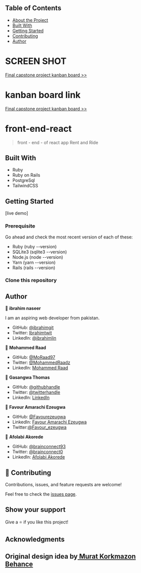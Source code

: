 ## Table of Contents

* [About the Project](#front-end-react)
* [Built With](#built-with)
* [Getting Started](#getting-started)
* [Contributing](#🤝-contributing)
* [Author](#author)


# SCREEN SHOT

[Final capstone project kanban board >>](https://docs.google.com/document/d/1NRwptv0J7qvGzI18OfDvk0xeFv8GZab3AnjWEDTX9GI/edit?usp=sharing)



# kanban board link

[Final capstone project kanban board >>](https://github.com/users/ibrahim777764/projects/15)
#  front-end-react
>front - end - of react app Rent and Ride
## Built With

- Ruby
- Ruby on Rails
- PostgreSql
- TailwindCSS

## Getting Started

 [live demo]

### Prerequisite
Go ahead and check the most recent version of each of these:
- Ruby (ruby --version)
- SQLite3 (sqlite3 --version)
- Node.js (node --version)
- Yarn (yarn --version)
- Rails (rails --version)

### Clone this repository

## Author

👤 **ibrahim naseer**

I am an aspiring web developer from pakistan.
- GitHub: [@ibrahimgit](https://github.com/ibrahim777764)
- Twitter: [Ibrahimtwit](https://twitter.com/Ibrahim66650696)
- LinkedIn: [@ibrahimlin](https://www.linkedin.com/in/ibrahim-naseer-215667225/)



👤 **Mohammed Raad**

- GitHub: [@MoRaad97](https://github.com/MoRaad97)
- Twitter: [@MohammedRaadz](https://twitter.com/MohammedRaadz)
- LinkedIn: [Mohammed Raad](linkedin.com/in/mohammed-raad-600176210)


👤 **Gasangwa Thomas**

- GitHub: [@githubhandle](https://github.com/gasangw)
- Twitter: [@twitterhandle](https://twitter.com/ThomasGasangwa)
- LinkedIn: [LinkedIn](https://www.linkedin.com/in/gasangwa-thomas-84197222a/)

👤 **Favour Amarachi Ezeugwa**

- GitHub: [@Favourezeugwa](https://github.com/Favourezeugwa)
- LinkedIn: [Favour Amarachi Ezeugwa](https://www.linkedin.com/in/favour-amarachi-ezeugwa-a5bb31149/)
- Twitter:[@Favour_ezeugwa](https://twitter.com/Favour_ezeugwa)

👤 **Afolabi Akorede**

- GitHub: [@brainconnect93](https://github.com/brainconnect93)
- Twitter: [@brainconnect0](https://twitter.com/brainconnect0)
- LinkedIn: [Afolabi Akorede](https://linkedin.com/in/brainconnect93)

## 🤝 Contributing

Contributions, issues, and feature requests are welcome!

Feel free to check the [issues page](https://github.com/gasangw/Blog-app/issues).

## Show your support

Give a ⭐️ if you like this project!


## Acknowledgments

Original design idea by[ Murat Korkmazon Behance
]( https://www.behance.net/gallery/26425031/Vespa-Responsive-Redesign)
-
